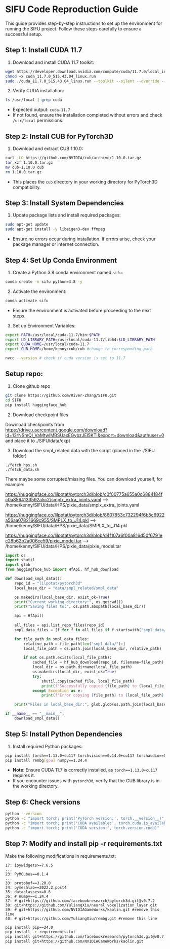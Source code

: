 # SIFU Code Reproduction Guide

This guide provides step-by-step instructions to set up the environment for running the SIFU project. Follow these steps carefully to ensure a successful setup.

## Step 1: Install CUDA 11.7
1. Download and install CUDA 11.7 toolkit:
```bash
wget https://developer.download.nvidia.com/compute/cuda/11.7.0/local_installers/cuda_11.7.0_515.43.04_linux.run
chmod +x cuda_11.7.0_515.43.04_linux.run
sudo ./cuda_11.7.0_515.43.04_linux.run --toolkit --silent --override --toolkitpath=/usr/local/cuda-11.7
```
2. Verify CUDA installation:
```bash
ls /usr/local | grep cuda
```
   - Expected output: `cuda-11.7`
   - If not found, ensure the installation completed without errors and check `/usr/local` permissions.

## Step 2: Install CUB for PyTorch3D
1. Download and extract CUB 1.10.0:
```bash
curl -LO https://github.com/NVIDIA/cub/archive/1.10.0.tar.gz
tar xzf 1.10.0.tar.gz
mv cub-1.10.0 cub
rm 1.10.0.tar.gz
```
   - This places the `cub` directory in your working directory for PyTorch3D compatibility.

## Step 3: Install System Dependencies
1. Update package lists and install required packages:
```bash
sudo apt-get update
sudo apt-get install -y libeigen3-dev ffmpeg
```
   - Ensure no errors occur during installation. If errors arise, check your package manager or internet connection.

## Step 4: Set Up Conda Environment
1. Create a Python 3.8 conda environment named `sifu`:
```bash
conda create -n sifu python=3.8 -y
```
2. Activate the environment:
```bash
conda activate sifu
```
   - Ensure the environment is activated before proceeding to the next steps.

3. Set up Environment Variables:

```bash
export PATH=/usr/local/cuda-11.7/bin:$PATH
export LD_LIBRARY_PATH=/usr/local/cuda-11.7/lib64:$LD_LIBRARY_PATH
export CUDA_HOME=/usr/local/cuda-11.7
export CUB_HOME=/home/kenny/cub/cub #change to corresponding path

nvcc --version # check if cuda version is set to 11.7
```

## Setup repo:

1. Clone github repo

```bash
git clone https://github.com/River-Zhang/SIFU.git
cd SIFU
pip install huggingface_hub
```

2. Download checkpoint files

Download checkpoints from https://drive.usercontent.google.com/download?id=13rNSmQI_VaMtwlMBSUaxEGybzJEl5KTi&export=download&authuser=0 and place it to ./SIFU/data/ckpt

3. Download the smpl_related data with the script (placed in the ./SIFU folder)

```
./fetch_hps.sh
./fetch_data.sh
```

There maybe some corrupted/missing files. You can download yourself, for example:

https://huggingface.co/lilpotat/pytorch3d/blob/c0f00775a655a0c6884184fc0a8564133592a5c2/smplx_extra_joints.yaml --> /home/kenny/SIFU/data/HPS/pixie_data/smplx_extra_joints.yaml

https://huggingface.co/lilpotat/pytorch3d/blob/8607853c732294f6b5c6922a56aa07821669c955/SMPLX_to_J14.pkl --> /home/kenny/SIFU/data/HPS/pixie_data/SMPLX_to_J14.pkl

https://huggingface.co/lilpotat/pytorch3d/blob/d4f107a6f00a816d50f6791ec28b62b2a006ce59/pixie_model.tar --> /home/kenny/SIFU/data/HPS/pixie_data/pixie_model.tar

```py
import os
import shutil
import glob
from huggingface_hub import HfApi, hf_hub_download

def download_smpl_data():
    repo_id = "lilpotat/pytorch3d"
    local_base_dir = "data/smpl_related/smpl_data"

    os.makedirs(local_base_dir, exist_ok=True)
    print("Current working directory:", os.getcwd())
    print("Saving files to:", os.path.abspath(local_base_dir))

    api = HfApi()
    
    all_files = api.list_repo_files(repo_id)
    smpl_data_files = [f for f in all_files if f.startswith("smpl_data/")]

    for file_path in smpl_data_files:
        relative_path = file_path[len("smpl_data/"):]
        local_file_path = os.path.join(local_base_dir, relative_path)

        if not os.path.exists(local_file_path):
            cached_file = hf_hub_download(repo_id, filename=file_path)
            local_dir = os.path.dirname(local_file_path)
            os.makedirs(local_dir, exist_ok=True)
            try:
                shutil.copy(cached_file, local_file_path)
                print(f"Successfully copied {file_path} to {local_file_path}")
            except Exception as e:
                print(f"Error copying {file_path} to {local_file_path}: {e}")

    print("Files in local_base_dir:", glob.glob(os.path.join(local_base_dir, "*")))

if __name__ == "__main__":
    download_smpl_data()
```

## Step 5: Install Python Dependencies
1. Install required Python packages:
```bash
pip install torch==1.13.0+cu117 torchvision==0.14.0+cu117 torchaudio==0.13.0 --extra-index-url https://download.pytorch.org/whl/cu117
pip install rembg[gpu] numpy==1.24.4
```
   - **Note**: Ensure CUDA 11.7 is correctly installed, as `torch==1.13.0+cu117` requires it.
   - If you encounter issues with `pytorch3d`, verify that the CUB library is in the working directory.

## Step 6: Check versions

```bash
python --version
python -c "import torch; print('PyTorch version:', torch.__version__)"
python -c "import torch; print('CUDA available:', torch.cuda.is_available())"
python -c "import torch; print('CUDA version:', torch.version.cuda)"

```
## Step 7: Modify and install pip -r requirements.txt

Make the following modifications in requirements.txt:
```
17: ipywidgets>=7.6.5
...
23: PyMCubes==0.1.4
...
33: protobuf==3.20.0
34: pymeshlab==2022.2.post4
35: dataclasses>=0.6
36: # numpy==1.24.4
37: # git+https://github.com/facebookresearch/pytorch3d.git@v0.7.2
38: git+https://github.com/YuliangXiu/neural_voxelization_layer.git
39: # git+https://github.com/NVIDIAGameWorks/kaolin.git #remove this line
40: # git+https://github.com/YuliangXiu/rembg.git #remove this line
```

```bash
pip install pip==24.0
pip install -r requirements.txt
pip install git+https://github.com/facebookresearch/pytorch3d.git@v0.7.2
pip install git+https://github.com/NVIDIAGameWorks/kaolin.git
```
